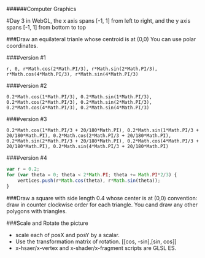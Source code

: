 ######Computer Graphics

#Day 3
in WebGL, the x axis spans [-1, 1] from left to right, and the y axis spans [-1, 1] from bottom to top

###Draw an equilateral trianle whose centroid is at (0,0)
You can use polar coordinates.

####version #1
```
r, 0, r*Math.cos(2*Math.PI/3), r*Math.sin(2*Math.PI/3), r*Math.cos(4*Math.PI/3), r*Math.sin(4*Math.PI/3)
```

####version #2
```
0.2*Math.cos(1*Math.PI/3), 0.2*Math.sin(1*Math.PI/3), 0.2*Math.cos(2*Math.PI/3), 0.2*Math.sin(2*Math.PI/3), 0.2*Math.cos(4*Math.PI/3), 0.2*Math.sin(4*Math.PI/3)
```

####version #3
```
0.2*Math.cos(1*Math.PI/3 + 20/180*Math.PI), 0.2*Math.sin(1*Math.PI/3 + 20/180*Math.PI), 0.2*Math.cos(2*Math.PI/3 + 20/180*Math.PI), 0.2*Math.sin(2*Math.PI/3 + 20/180*Math.PI), 0.2*Math.cos(4*Math.PI/3 + 20/180*Math.PI), 0.2*Math.sin(4*Math.PI/3 + 20/180*Math.PI)
```

####version #4
```js
var r = 0.2;
for (var theta = 0; theta < 2*Math.PI; theta += Math.PI*2/3) {
	vertices.push(r*Math.cos(theta), r*Math.sin(theta));
}
```

###Draw a square with side length 0.4 whose center is at (0,0)
convention: draw in counter clockwise order for each triangle.
You cand draw any other polygons with triangles.

###Scale and Rotate the picture
- scale each of posX and posY by a scalar.
- Use the transformation matrix of rotation. [[cos, -sin],[sin, cos]]
- x-hsaer/x-vertex and x-shader/x-fragment scripts are GLSL ES.
